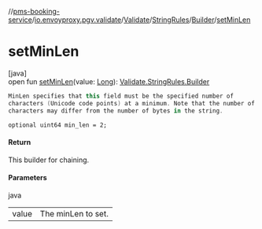 //[pms-booking-service](../../../../../index.md)/[io.envoyproxy.pgv.validate](../../../index.md)/[Validate](../../index.md)/[StringRules](../index.md)/[Builder](index.md)/[setMinLen](set-min-len.md)

# setMinLen

[java]\
open fun [setMinLen](set-min-len.md)(value: [Long](https://kotlinlang.org/api/core/kotlin-stdlib/kotlin/-long/index.html)): [Validate.StringRules.Builder](index.md)

```kotlin
MinLen specifies that this field must be the specified number of
characters (Unicode code points) at a minimum. Note that the number of
characters may differ from the number of bytes in the string.

```
`optional uint64 min_len = 2;`

#### Return

This builder for chaining.

#### Parameters

java

| | |
|---|---|
| value | The minLen to set. |